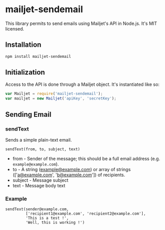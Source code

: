 # mailjet-sendemail
This library permits to send emails using Mailjet's API in Node.js. It's MIT licensed.

## Installation
```bash
npm install mailjet-sendemail
```

## Initialization

Access to the API is done through a Mailjet object. It's instantiated like so:

```javascript
var Mailjet = require('mailjet-sendemail');
var mailjet = new Mailjet('apiKey', 'secretKey');
```

## Sending Email

### sendText

Sends a simple plain-text email.

```
sendText(from, to, subject, text)
```

* from - Sender of the message; this should be a full email address (e.g. ```example@example.com```).
* to - A string (example@example.com) or array of strings (['a@example.com', 'b@example.com']) of recipients.
* subject - Message subject
* text - Message body text

### Example

```
sendText(sender@example.com,
         ['recipient1@example.com', 'recipient2@example.com'],
         'This is a test !',
         'Well, this is working !')
```
